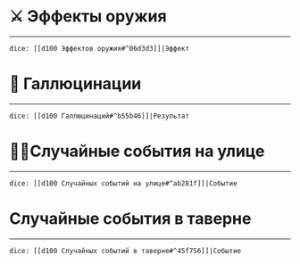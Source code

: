
# ⚔️ Эффекты оружия
---
`dice: [[d100 Эффектов оружия#^06d3d3]]|Эффект`

# 🔮 Галлюцинации
---
`dice: [[d100 Галлюцинаций#^b55b46]]|Результат`

# 🚶🏻Случайные события на улице
---
`dice: [[d100 Случайных событий на улице#^ab281f]]|Событие`

# Случайные события в таверне
---
`dice: [[d100 Случайных событий в таверне#^45f756]]|Событие`
